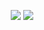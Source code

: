 <p align="center">
  <img src="https://github-readme-stats.vercel.app/api?username=Monkatraz&show_icons=true&hide_border=true">
  <img src="https://github-readme-stats.vercel.app/api/top-langs/?username=Monkatraz&langs_count=10&hide_border=true&layout=compact">
</p>
